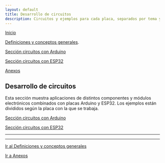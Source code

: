 ```yaml
---
layout: default
title: Desarrollo de circuitos
description: Circuitos y ejemplos para cada placa, separados por tema y por componente.
---
```


[Inicio](./index.html)

[Definiciones y conceptos generales](./01_def_y_conceptos.html).

[Sección circuitos con Arduino](./02a_arduino.html)

[Sección circuitos con ESP32](./02b_esp32.html)

[Anexos](./03_anexos.html)

## Desarrollo de circuitos

Esta sección muestra aplicaciones de distintos componentes y módulos electrónicos combinados con placas Arduino y ESP32. Los ejemplos están divididos según la placa con la que se trabaja.

[Sección circuitos con Arduino](./02a_arduino.html)

[Sección circuitos con ESP32](./02b_esp32.html)
* * *
* * *
[Ir al Definiciones y conceptos generales](./01_def_y_conceptos.html)

[Ir a Anexos](./03_anexos.html)